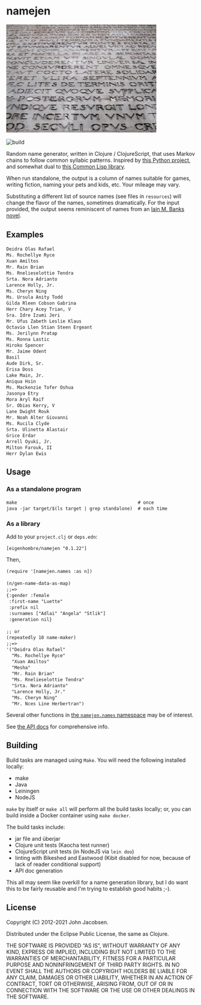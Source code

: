 # namejen

<img src="/quoque.jpg" width="400">

![build](https://github.com/eigenhombre/namejen/actions/workflows/build.yml/badge.svg)

Random name generator, written in Clojure / ClojureScript, that uses Markov chains to
follow common syllabic patterns.  Inspired by [this Python project](http://www.roguebasin.com/index.php?title=Markov_chains_name_generator_in_Python), and somewhat dual to [this Common Lisp library](https://github.com/eigenhombre/nominal).

When run standalone, the output is a column of names suitable for
games, writing fiction, naming your pets and kids, etc.  Your mileage
may vary.

Substituting a different list of source names (see files in `resources`)
will change the flavor of the names, sometimes dramatically.  For the
input provided, the output seems reminiscent of names from an
[Iain M. Banks novel](http://en.wikipedia.org/wiki/Iain_Banks).

## Examples

    Deidra Olas Rafael
    Ms. Rochellye Ryce
    Xuan Amiltos
    Mr. Rain Brian
    Ms. Rnelieselottie Tendra
    Srta. Nora Adrianto
    Larence Holly, Jr.
    Ms. Cheryn Ning
    Ms. Ursula Anity Todd
    Gilda Rleen Cobson Gabrina
    Herr Chary Acey Trian, V
    Sra. Idre Izumi Jeri
    Mr. Ufus Zabeth Leslie Klaus
    Octavio Llen Stian Steen Ergeant
    Ms. Jerilynn Pratap
    Ms. Ronna Lastic
    Hiroko Spencer
    Mr. Jaime Odent
    Basil
    Aude Dirk, Sr.
    Erisa Doss
    Lake Main, Jr.
    Aniqua Hsin
    Ms. Mackenzie Tofer Oshua
    Jasonya Etry
    Mora Aryl Raif
    Sr. Obias Kerry, V
    Lane Dwight Rouk
    Mr. Noah Alter Giovanni
    Ms. Rucila Clyde
    Srta. Ulinetta Alastair
    Grice Erdar
    Arrell Oyuki, Jr.
    Milton Farouk, II
    Herr Dylan Ewis

## Usage

### As a standalone program

    make                                             # once
    java -jar target/$(ls target | grep standalone)  # each time

### As a library

Add to your `project.clj` or `deps.edn`:

    [eigenhombre/namejen "0.1.22"]

Then,

    (require '[namejen.names :as n])

    (n/gen-name-data-as-map)
    ;;=>
    {:gender :female
     :first-name "Luette"
     :prefix nil
     :surnames ["Adlai" "Angela" "Stlik"]
     :generation nil}

    ;; or
    (repeatedly 10 name-maker)
    ;;=>
    '("Deidra Olas Rafael"
      "Ms. Rochellye Ryce"
      "Xuan Amiltos"
      "Mesha"
      "Mr. Rain Brian"
      "Ms. Rnelieselottie Tendra"
      "Srta. Nora Adrianto"
      "Larence Holly, Jr."
      "Ms. Cheryn Ning"
      "Mr. Nces Line Herbertran")

Several other functions in [the `namejen.names`
namespace](https://raw.githack.com/eigenhombre/namejen/master/docs/namejen.names.html)
may be of interest.

See [the API
docs](https://raw.githack.com/eigenhombre/namejen/master/docs/index.html)
for comprehensive info.

## Building

Build tasks are managed using `Make`.  You will need the following installed locally:

- make
- Java
- Leiningen
- NodeJS

`make` by itself or `make all` will perform all the build tasks
locally; or, you can build inside a Docker container using `make
docker`.

The build tasks include:

- jar file and überjar
- Clojure unit tests (Kaocha test runner)
- ClojureScript unit tests (in NodeJS via `lein doo`)
- linting with Bikeshed and Eastwood (Kibit disabled for now, because of lack of reader conditional support)
- API doc generation

This all may seem like overkill for a name generation library, but I
do want this to be fairly reusable and I'm trying to establish good
habits ;-).

## License

Copyright (C) 2012-2021 John Jacobsen.

Distributed under the Eclipse Public License, the same as Clojure.

THE SOFTWARE IS PROVIDED “AS IS”, WITHOUT WARRANTY OF ANY KIND,
EXPRESS OR IMPLIED, INCLUDING BUT NOT LIMITED TO THE WARRANTIES OF
MERCHANTABILITY, FITNESS FOR A PARTICULAR PURPOSE AND NONINFRINGEMENT
OF THIRD PARTY RIGHTS. IN NO EVENT SHALL THE AUTHORS OR COPYRIGHT
HOLDERS BE LIABLE FOR ANY CLAIM, DAMAGES OR OTHER LIABILITY, WHETHER
IN AN ACTION OF CONTRACT, TORT OR OTHERWISE, ARISING FROM, OUT OF OR
IN CONNECTION WITH THE SOFTWARE OR THE USE OR OTHER DEALINGS IN THE
SOFTWARE.
